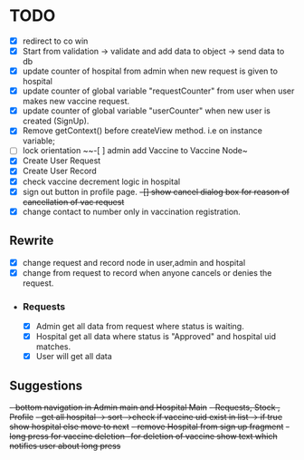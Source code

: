 # TODO

-[X] redirect to co win
-[X] Start from validation -> validate and add data to object -> send data to db
-[X] update counter of hospital from admin when new request is given to hospital
-[X] update counter of global variable  "requestCounter" from user when user makes new vaccine
 request.
-[X] update counter of global variable  "userCounter" when new user is created (SignUp).
-[X] Remove getContext() before createView method. i.e on instance variable;
-[ ] lock orientation
 ~~-[ ] admin add Vaccine to Vaccine Node~
-[X] Create User Request
-[X] Create User Record
-[X] check vaccine decrement logic in hospital 
-[X] sign out button in profile page.
~~-[] show cancel dialog box for reason of cancellation of vac request~~
-[X] change contact to number only in vaccination registration. 

## Rewrite

-[X] change request and record node in user,admin and hospital
-[X] change from request to record when anyone cancels or denies the request.

- ### Requests
    -[X] Admin get all data from request where status is waiting.
    -[X] Hospital get all data where status is "Approved" and hospital uid matches.
    -[X] User will get all data

## Suggestions

~~- bottom navigation in Admin main and Hospital Main~~
~~- Requests, Stock , Profile~~
~~- get all hospital -> sort ->check if vaccine uid exist in list -> if true show hospital else move
to next~~
~~- remove Hospital from sign up fragment~~
~~- long press for vaccine deletion -for deletion of vaccine show text which notifies user about
long press~~
